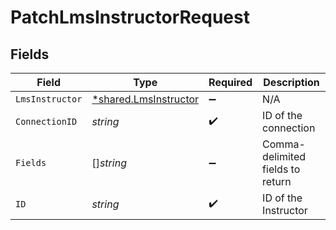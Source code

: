 # PatchLmsInstructorRequest


## Fields

| Field                                                                | Type                                                                 | Required                                                             | Description                                                          |
| -------------------------------------------------------------------- | -------------------------------------------------------------------- | -------------------------------------------------------------------- | -------------------------------------------------------------------- |
| `LmsInstructor`                                                      | [*shared.LmsInstructor](../../../pkg/models/shared/lmsinstructor.md) | :heavy_minus_sign:                                                   | N/A                                                                  |
| `ConnectionID`                                                       | *string*                                                             | :heavy_check_mark:                                                   | ID of the connection                                                 |
| `Fields`                                                             | []*string*                                                           | :heavy_minus_sign:                                                   | Comma-delimited fields to return                                     |
| `ID`                                                                 | *string*                                                             | :heavy_check_mark:                                                   | ID of the Instructor                                                 |